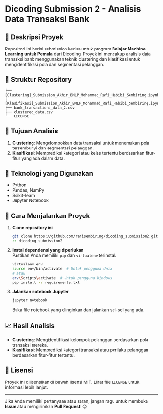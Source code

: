 # Dicoding Submission 2 - Analisis Data Transaksi Bank

## 📌 Deskripsi Proyek
Repositori ini berisi submission kedua untuk program **Belajar Machine Learning untuk Pemula** dari Dicoding. 
Proyek ini mencakup analisis data transaksi bank menggunakan teknik clustering dan klasifikasi untuk mengidentifikasi pola dan segmentasi pelanggan.

## 📂 Struktur Repository
```
├── [Clustering]_Submission_Akhir_BMLP_Mohammad_Rafi_Habibi_Sembiring.ipynb
├── [Klasifikasi]_Submission_Akhir_BMLP_Mohammad_Rafi_Habibi_Sembiring.ipynb
├── bank_transactions_data_2.csv
├── clustered_data.csv
└── LICENSE
```

## 🎯 Tujuan Analisis
1. **Clustering**: Mengelompokkan data transaksi untuk menemukan pola tersembunyi dan segmentasi pelanggan.
2. **Klasifikasi**: Memprediksi kategori atau kelas tertentu berdasarkan fitur-fitur yang ada dalam data.

## 🔧 Teknologi yang Digunakan
- Python
- Pandas, NumPy
- Scikit-learn
- Jupyter Notebook

## 🚀 Cara Menjalankan Proyek
1. **Clone repository ini**
   ```sh
   git clone https://github.com/rafisembiring/dicoding_submission2.git
   cd dicoding_submission2
   ```

2. **Instal dependensi yang diperlukan**  
   Pastikan Anda memiliki `pip` dan `virtualenv` terinstal.
   ```sh
   virtualenv env
   source env/bin/activate  # Untuk pengguna Unix
   # atau
   env\Scripts\activate  # Untuk pengguna Windows
   pip install -r requirements.txt
   ```

3. **Jalankan notebook Jupyter**
   ```sh
   jupyter notebook
   ```
   Buka file notebook yang diinginkan dan jalankan sel-sel yang ada.

## 📈 Hasil Analisis
- **Clustering**: Mengidentifikasi kelompok pelanggan berdasarkan pola transaksi mereka.
- **Klasifikasi**: Memprediksi kategori transaksi atau perilaku pelanggan berdasarkan fitur-fitur tertentu.

## 📜 Lisensi
Proyek ini dilisensikan di bawah lisensi MIT. Lihat file `LICENSE` untuk informasi lebih lanjut.

---

Jika Anda memiliki pertanyaan atau saran, jangan ragu untuk membuka **Issue** atau mengirimkan **Pull Request**! 😊
